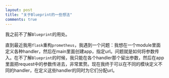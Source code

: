 ```yaml
---
layout: post
title: "关于Blueprint的一些想法"
comments: true
---
```

我之前不了解`Blueprint`的用处。

直到最近我用`flask`重构`prometheus`，我遇到一个问题：我想在一个module里面定义各种handler，然后在main里面创建app，指定url。问题就是如何将参数传入。在不了解`Blueprint`的时候，我只能在各个handler那个留出参数，然后在app里面把request中的参数传进去，非常累赘。现在我终于可以在不同的模块定义不同的handler，在定义这些handler的同时为它们分配url。
